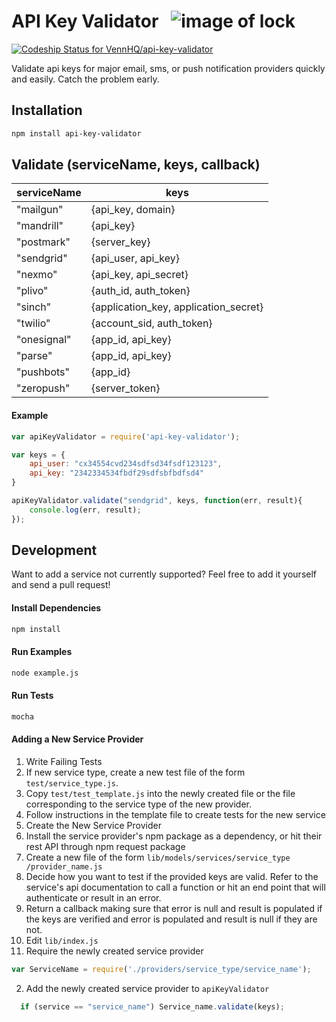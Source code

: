 # API Key Validator &nbsp;&nbsp;![image of lock](https://cloud.githubusercontent.com/assets/9973419/7895501/067b4474-0660-11e5-9c3a-d0ef4c141ee2.gif)

[ ![Codeship Status for VennHQ/api-key-validator](https://codeship.com/projects/84e0b4a0-e605-0132-9e91-46daeabcd7f9/status?branch=master)](https://codeship.com/projects/82171)


Validate api keys for major email, sms, or push notification providers quickly and easily. Catch the problem early.


## Installation
``` bash
npm install api-key-validator
```

## Validate (serviceName, keys, callback)

|serviceName | keys |
|------------|---------------------------------------|
| "mailgun"  | {api_key, domain}                    |
| "mandrill" | {api_key}                             |
| "postmark" | {server_key}                          |
| "sendgrid" | {api_user, api_key}                   |
| "nexmo"    | {api_key, api_secret}                 |
| "plivo"    | {auth_id, auth_token}                 |
| "sinch"    | {application_key, application_secret} |
| "twilio"   | {account_sid, auth_token}             |
| "onesignal"| {app_id, api_key}                     |
| "parse"    | {app_id, api_key}                     |
| "pushbots" | {app_id}                              |
| "zeropush" | {server_token}                        |


#### Example
``` javascript
var apiKeyValidator = require('api-key-validator');

var keys = {
    api_user: "cx34554cvd234sdfsd34fsdf123123",
    api_key: "2342334534fbdf29sdfsbfbdfsd4"
}

apiKeyValidator.validate("sendgrid", keys, function(err, result){
    console.log(err, result);
});

```

## Development
Want to add a service not currently supported? Feel free to add it yourself and send a pull request!

#### Install Dependencies
``` bash
npm install
```

#### Run Examples
``` bash
node example.js
```

#### Run Tests
``` bash
mocha
```

#### Adding a New Service Provider
1. Write Failing Tests
  1. If new service type, create a new test file of the form
		 `test/service_type.js`.
  2. Copy `test/test_template.js` into the newly created file or
	   the file corresponding to the service type of the new provider.
  3. Follow instructions in the template file to create tests for the new
	   service
2. Create the New Service Provider
  1. Install the service provider's npm package as a dependency, or hit their rest API through npm request package
  2. Create a new file of the form `lib/models/services/service_type
	   /provider_name.js`
  3. Decide how you want to test if the provided keys are valid.
		 Refer to the service's api documentation to call a function
		 or hit an end point that will authenticate or result in an error.
  4. Return a callback making sure that error is null and result is
		 populated if the keys are verified and error is populated and result is
		 null if they are not.
3. Edit `lib/index.js`
  1. Require the newly created service provider
  ```js
  var ServiceName = require('./providers/service_type/service_name');
  ```
  2. Add the newly created service provider to `apiKeyValidator`
  ``` javascript
	if (service == "service_name") Service_name.validate(keys);
  ```
